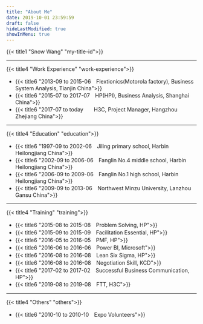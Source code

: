 ```yaml
---
title: "About Me"
date: 2019-10-01 23:59:59
draft: false
hideLastModified: true
showInMenu: true
---
```


{{< title1 "Snow Wang" "my-title-id">}}

---

{{< title4 "Work Experience" "work-experience">}}

- {{< title6 "2013-09 to 2015-06　Flextionics(Motorola factory), Business System Analysis, Tianjin China">}}
- {{< title6 "2015-07 to 2017-07　HP(HPI), Business Analysis, Shanghai China">}}
- {{< title6 "2017-07 to today　　H3C, Project Manager, Hangzhou Zhejiang China">}}

---
{{< title4 "Education" "education">}}

- {{< title6 "1997-09 to 2002-06　Jiling primary school, Harbin Heilongjiang China">}}
- {{< title6 "2002-09 to 2006-06　Fanglin No.4 middle school, Harbin Heilongjiang China">}}
- {{< title6 "2006-09 to 2009-06　Fanglin No.1 high school, Harbin Heilongjiang China">}}
- {{< title6 "2009-09 to 2013-06　Northwest Minzu University, Lanzhou Gansu China">}}

---
{{< title4 "Training" "training">}}

- {{< title6 "2015-08 to 2015-08　Problem Solving, HP">}}
- {{< title6 "2015-09 to 2015-09　Facilitation Essential, HP">}}
- {{< title6 "2016-05 to 2016-05　PMF, HP">}}
- {{< title6 "2016-06 to 2016-06　Power BI, Microsoft">}}
- {{< title6 "2016-08 to 2016-08　Lean Six Sigma, HP">}}
- {{< title6 "2016-08 to 2016-08　Negotiation Skill, KCD">}}
- {{< title6 "2017-02 to 2017-02　Successful Business Communication, HP">}}
- {{< title6 "2019-08 to 2019-08　FTT, H3C">}}

---
{{< title4 "Others" "others">}}

- {{< title6 "2010-10 to 2010-10　Expo Volunteers">}}